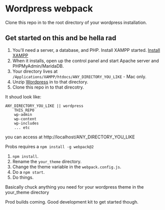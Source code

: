 # Wordpress webpack

Clone this repo in to the root directory of your wordpress installation.

## Get started on this and be hella rad

1. You'll need a server, a database, and PHP. Install XAMPP started. [Install XAMPP](https://www.apachefriends.org/index.html)
2. When it installs, open up the control panel and start Apache server and PHPMyAdmin/MaridaDB.
3. Your directory lives at `/Applications/XAMPP/htdocs/ANY_DIRECTORY_YOU_LIKE` - Mac only.
4. Unzip [Wordpress](https://wordpress.org/download/) in to that directory.
5. Clone this repo in to that direcotry.

It shoud look like:
~~~~
ANY_DIRECTORY_YOU_LIKE || wordpress
    THIS_REPO
    wp-admin
    wp-content
    wp-includes
    ... etc
~~~~

you can access at http://localhost/ANY_DIRECTORY_YOU_LIKE

Probs requires a `npm install -g webpack@2`

1. `npm install`.
2. Rename the `your_theme` directory.
3. Change the theme variable in the `webpack.config.js`.
4. Do a `npm start`.
5. Do things.

Basically chuck anything you need for your wordpress theme in the your_theme directory

Prod builds coming. Good development kit to get started though.